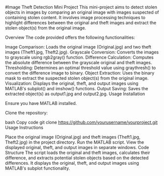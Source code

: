 #Image Theft Detection Mini Project
This mini-project aims to detect stolen objects in images by comparing an original image with images suspected of containing stolen content. It involves image processing techniques to highlight differences between the original and theft images and extract the stolen object(s) from the original image.

Overview
The code provided offers the following functionalities:

Image Comparison: Loads the original image (Original.jpg) and two theft images (Theft1.jpg, Theft2.jpg).
Grayscale Conversion: Converts the images to grayscale using rgb2gray() function.
Difference Calculation: Computes the absolute difference between the grayscale original and theft images.
Thresholding: Determines an optimal threshold value using graythresh() to convert the difference image to binary.
Object Extraction: Uses the binary mask to extract the suspected stolen object(s) from the original image.
Visualization: Displays the original, theft, and output images using MATLAB's subplot() and imshow() functions.
Output Saving: Saves the extracted object(s) as output1.jpg and output2.jpg.
Usage
Installation

Ensure you have MATLAB installed.

Clone the repository:

bash
Copy code
git clone https://github.com/yourusername/yourproject.git
Usage Instructions

Place the original image (Original.jpg) and theft images (Theft1.jpg, Theft2.jpg) in the project directory.
Run the MATLAB script.
View the displayed original, theft, and output images in separate windows.
Code Structure
The script loads the original and theft images, calculates their difference, and extracts potential stolen objects based on the detected differences.
It displays the original, theft, and output images using MATLAB's subplot functionality.
